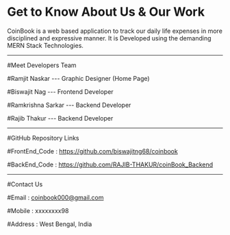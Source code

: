 ﻿# Get to Know About Us & Our Work
 CoinBook is a web based application to track our daily life expenses in more disciplined and expressive manner. It is Developed using the demanding MERN Stack Technologies.

---------------------------------------------------------------------------------------------------------------------------------------------------------------

#Meet Developers Team

#Ramjit Naskar --- Graphic Designer (Home Page)

#Biswajit Nag --- Frontend Developer

#Ramkrishna Sarkar --- Backend Developer

#Rajib Thakur --- Backend Developer

---------------------------------------------------------------------------------------------------------------------------------------------------------------

#GitHub Repository Links

#FrontEnd_Code : https://github.com/biswajitng68/coinbook

#BackEnd_Code : https://github.com/RAJIB-THAKUR/coinBook_Backend

---------------------------------------------------------------------------------------------------------------------------------------------------------------

#Contact Us

#Email : coinbook000@gmail.com

#Mobile : xxxxxxxx98

#Address : West Bengal, India
